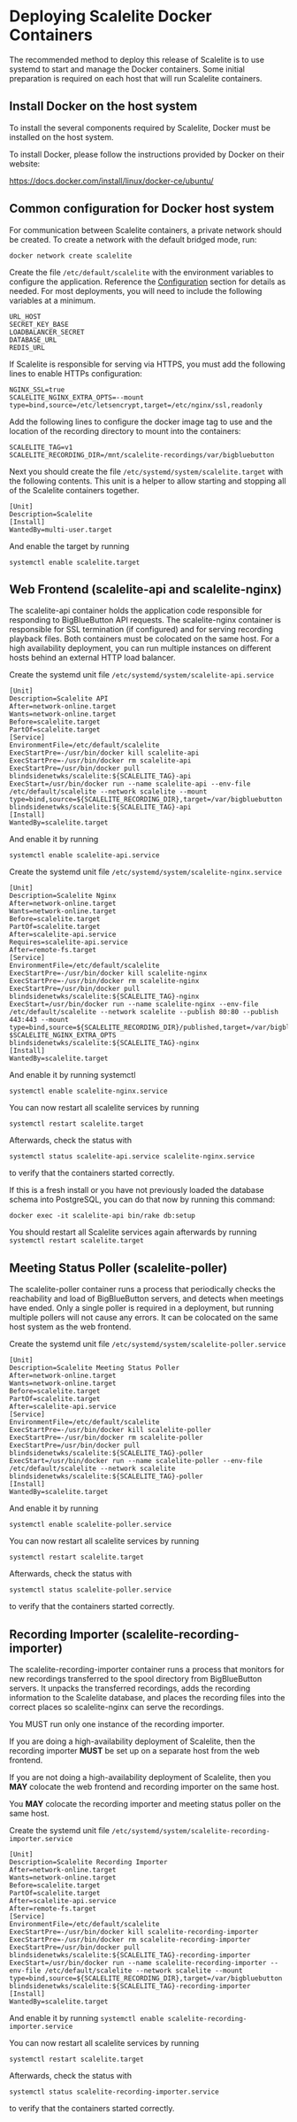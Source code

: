 # Deploying Scalelite Docker Containers
The recommended method to deploy this release of Scalelite is to use systemd to start and manage the Docker containers. Some initial preparation is required on each host that will run Scalelite containers.

## Install Docker on the host system
To install the several components required by Scalelite, Docker must be installed on the host system. 

To install Docker, please follow the instructions provided by Docker on their website: 

https://docs.docker.com/install/linux/docker-ce/ubuntu/

## Common configuration for Docker host system
For communication between Scalelite containers, a private network should be created. To create a network with the default bridged mode, run:

`docker network create scalelite`

Create the file `/etc/default/scalelite` with the environment variables to configure the application. Reference the [Configuration](README.md#configuration) section for details as needed. For most deployments, you will need to include the following variables at a minimum. 

```
URL_HOST
SECRET_KEY_BASE
LOADBALANCER_SECRET
DATABASE_URL
REDIS_URL
```

If Scalelite is responsible for serving via HTTPS, you must add the following lines to enable HTTPs configuration:

```
NGINX_SSL=true
SCALELITE_NGINX_EXTRA_OPTS=--mount type=bind,source=/etc/letsencrypt,target=/etc/nginx/ssl,readonly
```

Add the following lines to configure the docker image tag to use and the location of the recording directory to mount into the containers:

```
SCALELITE_TAG=v1
SCALELITE_RECORDING_DIR=/mnt/scalelite-recordings/var/bigbluebutton
```

Next you should create the file `/etc/systemd/system/scalelite.target` with the following contents. This unit is a helper to allow starting and stopping all of the Scalelite containers together.

```
[Unit]
Description=Scalelite
[Install]
WantedBy=multi-user.target
```

And enable the target by running

`systemctl enable scalelite.target`

## Web Frontend (scalelite-api and scalelite-nginx)
The scalelite-api container holds the application code responsible for responding to BigBlueButton API requests. The scalelite-nginx container is responsible for SSL termination (if configured) and for serving recording playback files. Both containers must be colocated on the same host. For a high availability deployment, you can run multiple instances on different hosts behind an external HTTP load balancer.

Create the systemd unit file `/etc/systemd/system/scalelite-api.service`

```
[Unit]
Description=Scalelite API
After=network-online.target
Wants=network-online.target
Before=scalelite.target
PartOf=scalelite.target
[Service]
EnvironmentFile=/etc/default/scalelite
ExecStartPre=-/usr/bin/docker kill scalelite-api
ExecStartPre=-/usr/bin/docker rm scalelite-api
ExecStartPre=/usr/bin/docker pull blindsidenetwks/scalelite:${SCALELITE_TAG}-api
ExecStart=/usr/bin/docker run --name scalelite-api --env-file /etc/default/scalelite --network scalelite --mount type=bind,source=${SCALELITE_RECORDING_DIR},target=/var/bigbluebutton blindsidenetwks/scalelite:${SCALELITE_TAG}-api
[Install]
WantedBy=scalelite.target
```
And enable it by running 

`systemctl enable scalelite-api.service`

Create the systemd unit file `/etc/systemd/system/scalelite-nginx.service`

```
[Unit]
Description=Scalelite Nginx
After=network-online.target
Wants=network-online.target
Before=scalelite.target
PartOf=scalelite.target
After=scalelite-api.service
Requires=scalelite-api.service
After=remote-fs.target
[Service]
EnvironmentFile=/etc/default/scalelite
ExecStartPre=-/usr/bin/docker kill scalelite-nginx
ExecStartPre=-/usr/bin/docker rm scalelite-nginx
ExecStartPre=/usr/bin/docker pull blindsidenetwks/scalelite:${SCALELITE_TAG}-nginx
ExecStart=/usr/bin/docker run --name scalelite-nginx --env-file /etc/default/scalelite --network scalelite --publish 80:80 --publish 443:443 --mount type=bind,source=${SCALELITE_RECORDING_DIR}/published,target=/var/bigbluebutton/published,readonly $SCALELITE_NGINX_EXTRA_OPTS blindsidenetwks/scalelite:${SCALELITE_TAG}-nginx
[Install]
WantedBy=scalelite.target
```

And enable it by running systemctl 

`systemctl enable scalelite-nginx.service`

You can now restart all scalelite services by running

`systemctl restart scalelite.target`

Afterwards, check the status with

`systemctl status scalelite-api.service scalelite-nginx.service`

to verify that the containers started correctly.

If this is a fresh install or you have not previously loaded the database schema into PostgreSQL, you can do that now by running this command:

`docker exec -it scalelite-api bin/rake db:setup`

You should restart all Scalelite services again afterwards by running 
`systemctl restart scalelite.target`

## Meeting Status Poller (scalelite-poller)
The scalelite-poller container runs a process that periodically checks the reachability and load of BigBlueButton servers, and detects when meetings have ended.
Only a single poller is required in a deployment, but running multiple pollers will not cause any errors. It can be colocated on the same host system as the web frontend.

Create the systemd unit file `/etc/systemd/system/scalelite-poller.service`

```
[Unit]
Description=Scalelite Meeting Status Poller
After=network-online.target
Wants=network-online.target
Before=scalelite.target
PartOf=scalelite.target
After=scalelite-api.service
[Service]
EnvironmentFile=/etc/default/scalelite
ExecStartPre=-/usr/bin/docker kill scalelite-poller
ExecStartPre=-/usr/bin/docker rm scalelite-poller
ExecStartPre=/usr/bin/docker pull blindsidenetwks/scalelite:${SCALELITE_TAG}-poller
ExecStart=/usr/bin/docker run --name scalelite-poller --env-file /etc/default/scalelite --network scalelite blindsidenetwks/scalelite:${SCALELITE_TAG}-poller
[Install]
WantedBy=scalelite.target
```

And enable it by running 

`systemctl enable scalelite-poller.service`

You can now restart all scalelite services by running

`systemctl restart scalelite.target`

Afterwards, check the status with

`systemctl status scalelite-poller.service`

to verify that the containers started correctly.

## Recording Importer (scalelite-recording-importer)
The scalelite-recording-importer container runs a process that monitors for new recordings transferred to the spool directory from BigBlueButton servers. It unpacks the transferred recordings, adds the recording information to the Scalelite database, and places the recording files into the correct places so scalelite-nginx can serve the recordings.

You MUST run only one instance of the recording importer.

If you are doing a high-availability deployment of Scalelite, then the recording importer **MUST** be set up on a separate host from the web frontend.

If you are not doing a high-availability deployment of Scalelite, then you **MAY** colocate the web frontend and recording importer on the same host.

You **MAY** colocate the recording importer and meeting status poller on the same host.

Create the systemd unit file `/etc/systemd/system/scalelite-recording-importer.service`

```
[Unit]
Description=Scalelite Recording Importer
After=network-online.target
Wants=network-online.target
Before=scalelite.target
PartOf=scalelite.target
After=scalelite-api.service
After=remote-fs.target
[Service]
EnvironmentFile=/etc/default/scalelite
ExecStartPre=-/usr/bin/docker kill scalelite-recording-importer
ExecStartPre=-/usr/bin/docker rm scalelite-recording-importer
ExecStartPre=/usr/bin/docker pull blindsidenetwks/scalelite:${SCALELITE_TAG}-recording-importer
ExecStart=/usr/bin/docker run --name scalelite-recording-importer --env-file /etc/default/scalelite --network scalelite --mount type=bind,source=${SCALELITE_RECORDING_DIR},target=/var/bigbluebutton blindsidenetwks/scalelite:${SCALELITE_TAG}-recording-importer
[Install]
WantedBy=scalelite.target
```

And enable it by running 
`systemctl enable scalelite-recording-importer.service`

You can now restart all scalelite services by running

`systemctl restart scalelite.target`

Afterwards, check the status with

`systemctl status scalelite-recording-importer.service`

to verify that the containers started correctly.
